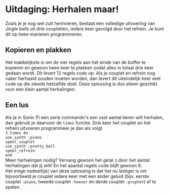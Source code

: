 # Uitdaging: Herhalen maar!

Zoals je je nog wel zult herinneren, bestaat een volledige uitvoering van *Jingle bells* uit drie coupletten, iedere keer gevolgd door het refrein. Je kunt dit op twee manieren programmeren.

## Kopieren en plakken
Het makkelijkste is om de vier regels aan het einde van de buffer te kopieren en gewoon twee keer te plakken zodat alles in totaal drie keer gedaan wordt. Dit levert 12 regels code op. Als je couplet en refrein nog vaker herhaald zouden moeten worden, dan levert dit uiteindelijk heel veel code op die steeds hetzelfde doet. Deze oplossing is dus alleen geschikt voor een klein aantal herhalingen.

## Een lus
Als je in Sonic Pi een serie commando's een vast aantal keren wilt herhalen, dan gebruik je daarvoor de `times` functie. Drie keer het couplet en het refrein uitvoeren programmeer je dan als volgt  
`3.times do`  
  `use_synth :piano`  
  `speel_couplet`  
  `use_synth :pretty_bell`  
  `speel_refrein`  
`end`  
Meer herhalingen nodig? Vervang gewoon het getal `3` door het aantal herhalingen dat jij wilt! En het aaantal regels code blijft gewoon 6.  
Het enige nadeel(tje) van deze oplossing is dat het nu lastiger is om bijvoorbeeld je couplet iedere keer met een ander geluid (bijv. eerste couplet `:piano`, tweede couplet `:hoover` en derde couplet `:prophet`) af te spelen.
